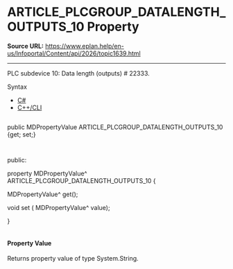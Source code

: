 # ARTICLE_PLCGROUP_DATALENGTH_OUTPUTS_10 Property

**Source URL:** https://www.eplan.help/en-us/Infoportal/Content/api/2026/topic1639.html

---

PLC subdevice 10: Data length (outputs) # 22333.

Syntax

- [C#](#i-syntax-CS)
- [C++/CLI](#i-syntax-CPP2005)

```
```
public MDPropertyValue ARTICLE_PLCGROUP_DATALENGTH_OUTPUTS_10 {get; set;}
```
```

```
```
public:

property MDPropertyValue^ ARTICLE_PLCGROUP_DATALENGTH_OUTPUTS_10 {

   MDPropertyValue^ get();

   void set (    MDPropertyValue^ value);

}
```
```

#### Property Value

Returns property value of type System.String.
